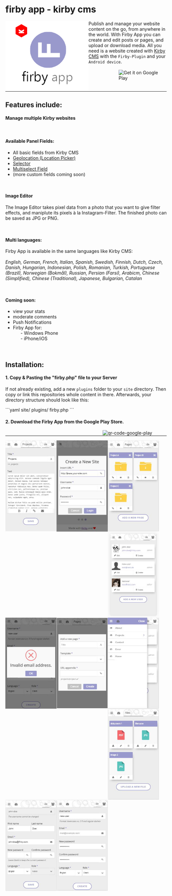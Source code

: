 <h1>firby app - kirby cms</h1>

<img alt="logo" align="left" src="https://github.com/fabianschenk86/firby-app/blob/master/firby_logo.png"/>
<p>Publish and manage your website content on the go, from anywhere in the world. With Firby App you can create and edit posts or pages, and upload or download media. All you need is a website created with <a target="_blank" href="https://getkirby.com/">Kirby CMS</a> with the <code>Firby-Plugin</code> and your <code>Android device</code>.<br /><br /><a href='http://play.google.com/store?utm_source=global_co&utm_medium=prtnr&utm_content=Mar2515&utm_campaign=PartBadge&pcampaignid=MKT-Other-global-all-co-prtnr-py-PartBadge-Mar2515-1'><img  align="right" width="150px" height="auto" alt='Get it on Google Play' src='https://play.google.com/intl/en_us/badges/images/generic/en_badge_web_generic.png'/></a></p><br />
<hr width="100%"/>
<h2 id="firby-features">Features include:</h2>
<h4>Manage multiple Kirby websites</h4>
<br/>
<h4>Available Panel Fields:</h4>
<ul>
<li>All basic fields from Kirby CMS</li>
<li><a title="Geolocation" href="http://www.getkirby-plugins.com/geolocation">Geolocation (Location Picker)</a></li>
<li><a title="Selector" href="http://www.getkirby-plugins.com/selector">Selector</a></li>
<li><a title="Multiselect Field" href="http://www.getkirby-plugins.com/multiselect-field">Multiselect Field</a></li>
<li>(more custom fields coming soon)</li>
</ul>
<br /><h4>Image Editor</h4>
<p>The Image Editor takes pixel data from a photo that you want to give filter effects, and maniplute its pixels à la Instagram-Filter. The finished photo can be saved as JPG or PNG.</p>
<br /><h4 id="firby-languages">Multi languages:</h4>
<p>Firby App is available in the same languages like Kirby CMS:<br /><br />
<em>English, German, French, Italian, Spanish, Swedish, Finnish, Dutch, Czech, Danish, Hungarian, Indonesian, Polish, Romanian, Turkish, Portuguese (Brazil), Norwegian (Bokmål), Russian, Persian (Farsi), Arabicm, Chinese (Simplified), Chinese (Traditional), Japanese, Bulgarian, Catalan</em></p>
<br /><h4 id="firby-coming-soon">Coming soon:</h4>
<ul>
<li>view your stats</li>
<li>moderate comments</li>
<li>Push Notifications</li>
<li>Firby App for:
<ol>- Windows Phone</ol>
<ol>- iPhone/iOS</ol>
</li>
</ul>
<br />
<h2 id="firby-installation">Installation:</h2>
<h4>1. Copy & Pasting the "firby.php" file to your Server</h4>
<p>If not already existing, add a new <code>plugins</code> folder to your <code>site</code> directory. Then copy or link this repositories whole content in there. Afterwards, your directory structure should look like this:</p>
```yaml
site/
	plugins/
		firby.php
```
<br /><h4>2. Download the Firby App from the Google Play Store.</h4>
<img alt="qr-code-google-play" align="right" width="200px" height="auto" src="https://chart.googleapis.com/chart?chs=116x116&cht=qr&chl=https://build.phonegap.com/apps/1769355/install/dQYi87ZuuiwaDwcED3a6&chld=L|1&choe=UTF-8"/>
<hr width="100%">
<img align="left" width="160px" height="auto" src="https://github.com/fabianschenk86/firby-app/blob/master/Neuer%20Ordner/contentside.JPG?raw=true"/>
<img align="left" width="160px" height="auto" src="https://github.com/fabianschenk86/firby-app/blob/master/Neuer%20Ordner/login.JPG?raw=true"/>
<img align="left" width="160px" height="auto" src="https://github.com/fabianschenk86/firby-app/blob/master/Neuer%20Ordner/subpages.JPG?raw=true"/>
<img align="left" width="160px" height="auto" src="https://github.com/fabianschenk86/firby-app/blob/master/Neuer%20Ordner/userlist.JPG?raw=true"/>
<img align="left" width="160px" height="auto" src="https://github.com/fabianschenk86/firby-app/blob/master/Neuer%20Ordner/validation.JPG?raw=true"/>
<img align="left" width="160px" height="auto" src="https://github.com/fabianschenk86/firby-app/blob/master/Neuer%20Ordner/newpage.JPG?raw=true"/>
<img align="left" width="160px" height="auto" src="https://github.com/fabianschenk86/firby-app/blob/master/Neuer%20Ordner/mainmenu.JPG?raw=true"/>
<img align="left" width="160px" height="auto" src="https://github.com/fabianschenk86/firby-app/blob/master/Neuer%20Ordner/files.JPG?raw=true"/>
<img align="left" width="160px" height="auto" src="https://github.com/fabianschenk86/firby-app/blob/master/Neuer%20Ordner/edit-user.JPG?raw=true"/
<img align="left" width="160px" height="auto" src="https://github.com/fabianschenk86/firby-app/blob/master/Neuer%20Ordner/>dashboard.JPG?raw=true"/>
<img align="left" width="160px" height="auto" src="https://github.com/fabianschenk86/firby-app/blob/master/Neuer%20Ordner/create%20new%20user.JPG?raw=true"/>
